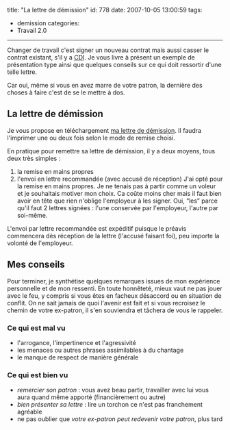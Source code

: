 title: "La lettre de démission"
id: 778
date: 2007-10-05 13:00:59
tags:
- demission
categories:
- Travail 2.0
---

Changer de travail c'est signer un nouveau contrat mais aussi casser le contrat existant, s'il y a <acronym title="Contrat à Durée Indéterminée">CDI</acronym>. Je vous livre à présent un exemple de présentation type ainsi que quelques conseils sur ce qui doit ressortir d'une telle lettre.

Car oui, même si vous en avez marre de votre patron, la dernière des choses à faire c'est de se le mettre à dos.
<!--more-->

## La lettre de démission

Je vous propose en téléchargement [ma lettre de démission](/images/2007/10/demission-type.pdf "Lettre-type de démission"). Il faudra l'imprimer une ou deux fois selon le mode de remise choisi.

En pratique pour remettre sa lettre de démission, il y a deux moyens, tous deux très simples :

1.  la remise en mains propres
2.  l'envoi en lettre recommandée (avec accusé de réception)
J'ai opté pour la remise en mains propres. Je ne tenais pas à partir comme un voleur et je souhaitais motiver mon choix. Ca coûte moins cher mais il faut bien avoir en tête que rien n'oblige l'employeur à les signer. Oui, <q>les</q> parce qu'il faut 2 lettres signées : l'une conservée par l'employeur, l'autre par soi-même.

L'envoi par lettre recommandée est expéditif puisque le préavis commencera dès réception de la lettre (l'accusé faisant foi), peu importe la volonté de l'employeur.

## Mes conseils

Pour terminer, je synthétise quelques remarques issues de mon expérience personnelle et de mon ressenti. En toute honnêteté, mieux vaut ne pas jouer avec le feu, y compris si vous êtes en facheux désaccord ou en situation de conflit. On ne sait jamais de quoi l'avenir est fait et si vous recroisez le chemin de votre ex-patron, il s'en souviendra et tâchera de vous le rappeler.

### Ce qui est mal vu

*   l'arrogance, l'impertinence et l'agressivité
*   les menaces ou autres phrases assimilables à du chantage
*   le manque de respect de manière générale

### Ce qui est bien vu

*   _remercier son patron_ : vous avez beau partir, travailler avec lui vous aura quand même apporté (financièrement ou autre)
*   _bien présenter sa lettre_ : lire un torchon ce n'est pas franchement agréable
*   ne pas oublier que _votre ex-patron peut redevenir votre patron_, plus tard